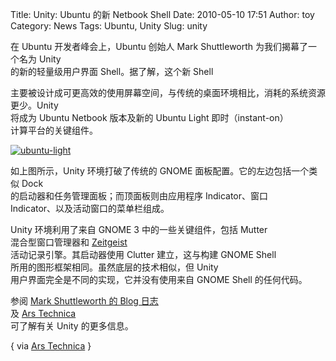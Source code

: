 Title: Unity: Ubuntu 的新 Netbook Shell
Date: 2010-05-10 17:51
Author: toy
Category: News
Tags: Ubuntu, Unity
Slug: unity

在 Ubuntu 开发者峰会上，Ubuntu 创始人 Mark Shuttleworth
为我们揭幕了一个名为 Unity  
的新的轻量级用户界面 Shell。据了解，这个新 Shell  

主要被设计成可更高效的使用屏幕空间，与传统的桌面环境相比，消耗的系统资源更少。Unity  
将成为 Ubuntu Netbook 版本及新的 Ubuntu Light 即时（instant-on）  
计算平台的关键组件。

[![ubuntu-light](http://i.linuxtoy.org/images/2010/05/thumb-ubuntu-light.png)](http://i.linuxtoy.org/images/2010/05/ubuntu-light.png)

如上图所示，Unity 环境打破了传统的 GNOME 面板配置。它的左边包括一个类似
Dock  
的启动器和任务管理面板；而顶面板则由应用程序 Indicator、窗口  
Indicator、以及活动窗口的菜单栏组成。

Unity 环境利用了来自 GNOME 3 中的一些关键组件，包括 Mutter  
混合型窗口管理器和
[Zeitgeist](http://linuxtoy.org/archives/gnome-activity-journal-preview.html)  
活动记录引擎。其启动器使用 Clutter 建立，这与构建 GNOME Shell  
所用的图形框架相同。虽然底层的技术相似，但 Unity  
用户界面完全是不同的实现，它并没有使用来自 GNOME Shell 的任何代码。

参阅 [Mark Shuttleworth 的 Blog
日志](http://www.markshuttleworth.com/?p=383)  
及 [Ars
Technica](http://arstechnica.com/open-source/reviews/2010/05/exclusive-hands-on-with-ubuntus-new-unity-netbook-shell.ars)  
可了解有关 Unity 的更多信息。

{ via [Ars
Technica](http://arstechnica.com/open-source/reviews/2010/05/exclusive-hands-on-with-ubuntus-new-unity-netbook-shell.ars)
}
